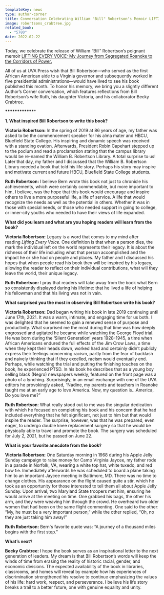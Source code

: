 ```yaml
---
templateKey: news
type: author-corner
title: Conversation Celebrating William "Bill" Robertson's Memoir LIFTING EVERY VOICE
image: robertsons_crabtree.jpg
related_book:
  - "5780"
date: 2022-02-22
---
```

Today, we celebrate the release of William “Bill” Robertson’s poignant memoir [LIFTING EVERY VOICE: My Journey from Segregated Roanoke to the Corridors of Power.](https://www.upress.virginia.edu/title/5780)

All of us at UVA Press wish that Bill Robertson—who served as the first African American aide to a Virginia governor and subsequently worked in five presidential administrations—would have lived to see his book published this month. To honor his memory, we bring you a slightly different Author’s Corner conversation, which features reflections from Bill Robertson’s wife Ruth, his daughter Victoria, and his collaborator Becky Crabtree.

**\*\*\*\*\*\*\*\*\*\*\*\****

**1. What inspired Bill Robertson to write this book?**

**Victoria Robertson:** In the spring of 2019 at 86 years of age, my father was asked to be the commencement speaker for his alma mater and HBCU, Bluefield State College. His inspiring and dynamic speech was received with a standing ovation. Afterwards, President Robin Capehart stepped up to the podium and read a proclamation stating that the campus library would be re-named the William B. Robertson Library. A total surprise to us! Later that day, my father and I discussed that the William B. Robertson Library needed a book that told his life story. Perhaps his story may inspire and motivate current and future HBCU, Bluefield State College students.

**Ruth Robertson:** I believe Bern wrote this book not just to chronicle his achievements, which were certainly commendable, but more important to him, I believe, was the hope that this book would encourage and inspire others to live a more purposeful life, a life of service. A life that would recognize the needs as well as the potential in others. Whether it was in those with special needs, or those who needed support in going to college, or inner-city youths who needed to have their views of life expanded.

**What did you learn and what are you hoping readers will learn from the book?**

**Victoria Robertson:** Legacy is a word that comes to my mind after reading *Lifting Every Voice*. One definition is that when a person dies, the mark the individual left on the world represents their legacy. It is about the richness of their life including what that person accomplished and the impact he or she had on people and places. My father and I discussed his hopes that when people read his book they will be inspired by his legacy, allowing the reader to reflect on their individual contributions, what will they leave the world, their unique legacy.

**Ruth Robertson:** I pray that readers will take away from the book what Bern so consistently displayed during his lifetime: that he lived a life of helping his fellowman and that his living was not in vain.

**What surprised you the most in observing Bill Robertson write his book?**

**Victoria Robertson:** Dad began writing his book in late 2019 continuing until June 17th, 2021. It was a warm, intimate, and engaging time for us both. I was delighted that he seemed to gain a renewed sense of purpose and productivity. What surprised me the most during that time was how deeply engrossed and agitated he became while watching the George Floyd trial. He was born during the ‘Silent Generation’ years 1928-1945, a time when African Americans endured the full effects of the Jim Crow Laws, a time when they kept their heads down, worked hard and certainly didn’t publicly express their feelings concerning racism, partly from the fear of backlash and naively thinking that if they excelled, racism would eventually end. Perhaps, while watching the trial and putting the finishing touches on the book, he experienced PTSD. In his book he describes that as a young boy selling black (Negro) newspapers weekly, featured on the front page was a photo of a lynching. Surprisingly, in an email exchange with one of the UVA editors he provokingly asked, “Nadine, my parents and teachers in Roanoke taught me at an early age to love America. Now, my question is...America, Do you love me?”

**Ruth Robertson**: What really stood out to me was the singular dedication with which he focused on completing his book and his concern that he had included everything that he felt significant, not just to him but that would inspire the reader. The surprise, however, was that he was prepared, even eager, to undergo double knee replacement surgery so that he would be physically able to travel and promote the book. The surgery was scheduled for July 2, 2021, but he passed on June 22.

**What is your favorite anecdote from the book?**

**Victoria Robertson:** One Saturday morning in 1968 during his Apple Jelly Sunday campaign to raise money for Camp Virginia Jaycee, my father rode in a parade in Norfolk, VA, wearing a white top hat, white tuxedo, and red bow tie. Immediately afterwards he was scheduled to board a plane taking him to an important Jaycee meeting in Baltimore, MD. There was no time to change clothes. His appearance on the flight caused quite a stir, which he took as an opportunity for those interested to tell them all about Apple Jelly Sunday. Upon arrival, two Maryland State troopers met him, ensuring he would arrive at the meeting on time. One grabbed his bags, the other his arm, and they were weaving him through the crowd. He overheard two older women that had been on the same flight commenting. One said to the other: “My, he must be a very important person,” while the other replied, “Oh, no they are just taking him away!”

**Ruth Robertson:** Bern's favorite quote was: “A journey of a thousand miles begins with the first step.” 

**What’s next?**

**Becky Crabtree:** I hope the book serves as an inspirational letter to the next generation of leaders. My dream is that Bill Robertson’s words will keep the winds of time from erasing the reality of historic racial, gender, and economic divisions. The expected availability of the book in libraries, classrooms, and homes will reveal by example how his experiences of discrimination strengthened his resolve to continue emphasizing the values of his life: hard work, respect, and perseverance. I believe his life story breaks a trail to a better future, one with genuine equality and unity.